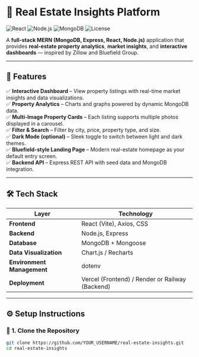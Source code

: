 # 🏡 Real Estate Insights Platform

![React](https://img.shields.io/badge/Frontend-React-blue?logo=react)
![Node.js](https://img.shields.io/badge/Backend-Node.js-green?logo=node.js)
![MongoDB](https://img.shields.io/badge/Database-MongoDB-brightgreen?logo=mongodb)
![License](https://img.shields.io/badge/license-MIT-lightgrey)

A **full-stack MERN (MongoDB, Express, React, Node.js)** application that provides **real-estate property analytics**, **market insights**, and **interactive dashboards** — inspired by Zillow and Bluefield Group.

---

## 🌟 Features

✅ **Interactive Dashboard** – View property listings with real-time market insights and data visualizations.  
✅ **Property Analytics** – Charts and graphs powered by dynamic MongoDB data.  
✅ **Multi-Image Property Cards** – Each listing supports multiple photos displayed in a carousel.  
✅ **Filter & Search** – Filter by city, price, property type, and size.  
✅ **Dark Mode (optional)** – Sleek toggle to switch between light and dark themes.  
✅ **Bluefield-style Landing Page** – Modern real-estate homepage as your default entry screen.  
✅ **Backend API** – Express REST API with seed data and MongoDB integration.

---

## 🛠️ Tech Stack

| Layer | Technology |
|-------|-------------|
| **Frontend** | React (Vite), Axios, CSS |
| **Backend** | Node.js, Express |
| **Database** | MongoDB + Mongoose |
| **Data Visualization** | Chart.js / Recharts |
| **Environment Management** | dotenv |
| **Deployment** | Vercel (Frontend) / Render or Railway (Backend) |

---

## ⚙️ Setup Instructions

### 🔧 1. Clone the Repository
```bash
git clone https://github.com/YOUR_USERNAME/real-estate-insights.git
cd real-estate-insights
